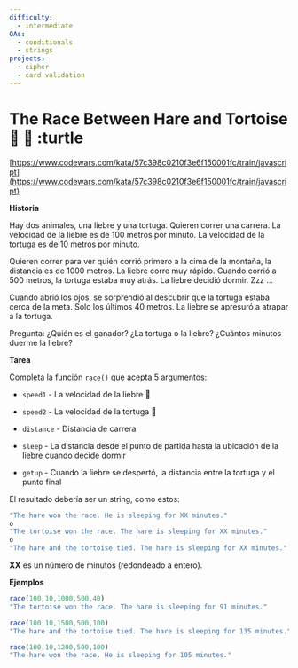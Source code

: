 ```yaml
---
difficulty:
  - intermediate
OAs:
  - conditionals
  - strings
projects:
  - cipher
  - card validation
---
```


# The Race Between Hare and Tortoise :checkered_flag: :rabbit: :turtle

[https://www.codewars.com/kata/57c398c0210f3e6f150001fc/train/javascript](https://www.codewars.com/kata/57c398c0210f3e6f150001fc/train/javascript)

__Historia__

Hay dos animales, una liebre y una tortuga. Quieren correr una carrera. La
velocidad de la liebre es de 100 metros por minuto. La velocidad de la tortuga
es de 10 metros por minuto.

Quieren correr para ver quién corrió primero a la cima de la montaña, la distancia
es de 1000 metros. La liebre corre muy rápido. Cuando corrió a 500 metros, la
tortuga estaba muy atrás. La liebre decidió dormir. Zzz ...

Cuando abrió los ojos, se sorprendió al descubrir que la tortuga estaba cerca de
la meta. Solo los últimos 40 metros. La liebre se apresuró a atrapar a la tortuga.

Pregunta: ¿Quién es el ganador? ¿La tortuga o la liebre? ¿Cuántos minutos
duerme la liebre?

__Tarea__

Completa la función `race()` que acepta 5 argumentos:

- `speed1` - La velocidad de la liebre :rabbit:

- `speed2` - La velocidad de la tortuga :turtle:

- `distance` - Distancia de carrera

- `sleep` - La distancia desde el punto de partida hasta la ubicación de la liebre
cuando decide dormir

- `getup` - Cuando la liebre se despertó, la distancia entre la tortuga y el punto
final

El resultado debería ser un string, como estos:

```js
"The hare won the race. He is sleeping for XX minutes."
o
"The tortoise won the race. The hare is sleeping for XX minutes."
o
"The hare and the tortoise tied. The hare is sleeping for XX minutes."
```

__XX__ es un número de minutos (redondeado a entero).

__Ejemplos__

```js
race(100,10,1000,500,40)
"The tortoise won the race. The hare is sleeping for 91 minutes."

race(100,10,1500,500,100)
"The hare and the tortoise tied. The hare is sleeping for 135 minutes."

race(100,10,1200,500,100)
"The hare won the race. He is sleeping for 105 minutes."
```
